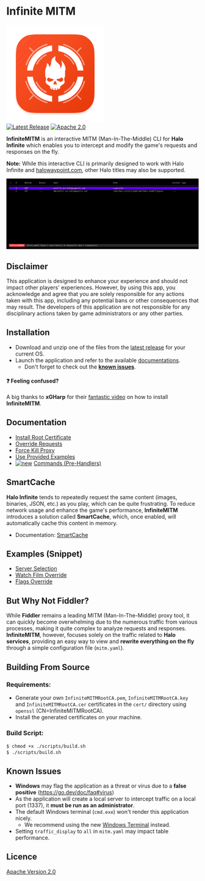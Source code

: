 # Infinite MITM

<p>
    <img alt="InfiniteMITM" title="InfiniteMITM" src="./assets/logo.png" width="256">
    <br>
    <a href="https://github.com/Alexis-Bize/InfiniteMITM/releases"><img src="https://img.shields.io/github/v/release/Alexis-Bize/InfiniteMITM?include_prereleases&v=3" alt="Latest Release"></a>
    <a href="https://www.apache.org/licenses/LICENSE-2.0"><img src="https://img.shields.io/badge/License-Apache_2.0-blue.svg" alt="Apache 2.0"></a>
</p>

**InfiniteMITM** is an interactive MITM (Man-In-The-Middle) CLI for **Halo Infinite** which enables you to intercept and modify the game's requests and responses on the fly.

**Note:** While this interactive CLI is primarily designed to work with Halo Infinite and [halowaypoint.com](https://www.halowaypoint.com), other Halo titles may also be supported.

<img alt="InfiniteMITM CLI" title="InfiniteMITM CLI" src="./assets/preview.gif?v=3" width="800" />

## Disclaimer

This application is designed to enhance your experience and should not impact other players' experiences. However, by using this app, you acknowledge and agree that you are solely responsible for any actions taken with this app, including any potential bans or other consequences that may result. The developers of this application are not responsible for any disciplinary actions taken by game administrators or any other parties.

## Installation

-   Download and unzip one of the files from the [latest release](https://github.com/Alexis-Bize/InfiniteMITM/releases/latest) for your current OS.
-   Launch the application and refer to the available [documentations](/docs).
    -   Don't forget to check out the **[known issues](#known-issues)**.

#### ❓ Feeling confused?

A big thanks to **xGHarp** for their [fantastic video](https://www.youtube.com/watch?v=tU8cdZ0SkYY) on how to install **InfiniteMITM**.

## Documentation

-   [Install Root Certificate](/docs/Install-Root-Certificate.md)
-   [Override Requests](/docs/Override-Requests.md)
-   [Force Kill Proxy](/docs/Force-Kill-Proxy.md)
-   [Use Provided Examples](/docs/Use-Provided-Examples.md)
-   [<img src="https://img.shields.io/badge/new-FF6F6D" alt="new">](/docs/Commands.md) [Commands (Pre-Handlers)](/docs/Commands.md)

## SmartCache

**Halo Infinite** tends to repeatedly request the same content (images, binaries, JSON, etc.) as you play, which can be quite frustrating. To reduce network usage and enhance the game's performance, **InfiniteMITM** introduces a solution called **SmartCache**, which, once enabled, will automatically cache this content in memory.

-   Documentation: [SmartCache](/docs/SmartCache.md)

## Examples (Snippet)

-   [Server Selection](/examples/server-selection)
-   [Watch Film Override](/examples/watch-film-override)
-   [Flags Override](/examples/flags-override)

## But Why Not Fiddler?

While **Fiddler** remains a leading MITM (Man-In-The-Middle) proxy tool, it can quickly become overwhelming due to the numerous traffic from various processes, making it quite complex to analyze requests and responses. **InfiniteMITM**, however, focuses solely on the traffic related to **Halo services**, providing an easy way to view and **rewrite everything on the fly** through a simple configuration file (`mitm.yaml`).

## Building From Source

### Requirements:

-   Generate your own `InfiniteMITMRootCA.pem`, `InfiniteMITMRootCA.key` and `InfiniteMITMRootCA.cer` certificates in the `cert/` directory using `openssl` (CN=InfiniteMITMRootCA).
-   Install the generated certificates on your machine.

### Build Script:

```shell
$ chmod +x ./scripts/build.sh
$ ./scripts/build.sh
```

## Known Issues

-   **Windows** may flag the application as a threat or virus due to a **false positive** (https://go.dev/doc/faq#virus)
-   As the application will create a local server to intercept traffic on a local port (1337), it **must be run as an administrator**.
-   The default Windows terminal (`cmd.exe`) won't render this application nicely.
    -   We recommend using the new [Windows Terminal](https://www.microsoft.com/p/windows-terminal-preview/9n0dx20hk701) instead.
-   Setting `traffic_display` to `all` in `mitm.yaml` may impact table performance.

## Licence

[Apache Version 2.0](/LICENCE)
